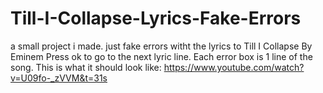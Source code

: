 # Till-I-Collapse-Lyrics-Fake-Errors
a small project i made. just fake errors witht the lyrics to Till I Collapse By Eminem
Press ok to go to the next lyric line.
Each error box is 1 line of the song.
This is what it should look like: https://www.youtube.com/watch?v=U09fo-_zVVM&t=31s
